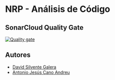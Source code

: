 # NRP - Análisis de Código

## SonarCloud Quality Gate

[![Quality gate](https://sonarcloud.io/api/project_badges/quality_gate?project=PRIS2-Practicas_NRP-codeAnalysis)](https://sonarcloud.io/summary/new_code?id=PRIS2-Practicas_NRP-codeAnalysis)

## Autores

- [David Silvente Galera](https://github.com/Dsg503)
- [Antonio Jesús Cano Andreu](https://github.com/aca062)
